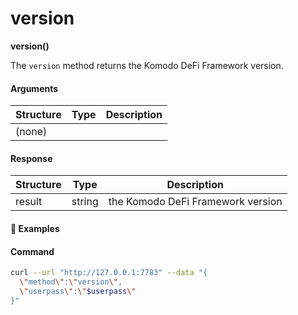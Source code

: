 # version

**version()**

The `version` method returns the Komodo DeFi Framework version.

#### Arguments

| Structure | Type | Description |
| --------- | ---- | ----------- |
| (none)    |      |             |

#### Response

| Structure | Type   | Description                       |
| --------- | ------ | --------------------------------- |
| result    | string | the Komodo DeFi Framework version |

#### :pushpin: Examples

#### Command

```bash
curl --url "http://127.0.0.1:7783" --data "{
  \"method\":\"version\",
  \"userpass\":\"$userpass\"
}"
```

<div style="margin-top: 0.5rem;">

<collapse-text hidden title="Response">

#### Response

```json
{
  "result": "2.0.996_mm2_3bb412578_Linux"
}
```

</collapse-text>

</div>
